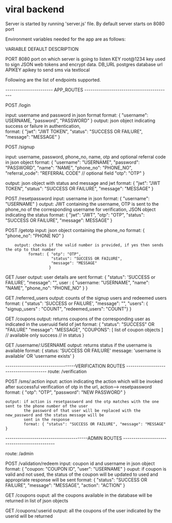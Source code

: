 # viral backend

Server is started by running 'server.js' file.
By default server starts on 8080 port

Environment variables needed for the app are as follows:

VARIABLE                    DEFAULT                     DESCRIPTION

PORT                        8080                        port on which server is going to listen
KEY                         root@1234                   key used to sign JSON web tokens and encrypt data.
DB_URL                                                  postgres database url
APIKEY                                                  apikey to send sms via textlocal



Following are the list of endpoints supported.

----------------------- APP_ROUTES ------------------------------------------

POST /login

input:  username and password in json format
        format: { "username": USERNAME, "password", "PASSWORD" }
output: json object indicating success or failure in authentication,   
        format: { "jwt": "JWT TOKEN", "status": "SUCCESS OR FAILURE", "message": "MESSAGE" }

POST /signup

input:  username, password, phone_no, name, otp and optional referral code in json object
        format: { "username": "USERNAME",
                  "password": "PASSWORD",
                  "name": "NAME",
                  "phone_no": "PHONE_NO",
                  "referral_code": "REFERRAL CODE"              // optional field
                  "otp": "OTP"
                 }
                  
output: json object with status and message and jwt 
        format: { 
                  "jwt": "JWT TOKEN",
                  "status": "SUCCESS OR FAILURE",
                  "message": "MESSAGE" 
                }


POST /resetpassword
    input: username in json
           format: { "username": "USERNAME" }
    output: JWT containing the username, 
            OTP is sent to the phone_no of the corresponding username for verification,
            JSON object indicating the status
            format: { "jwt": "JWT",
                      "otp": "OTP",
                      "status": "SUCCESS OR FAILURE",
                      "message": MESSAGE"
                     }
                     
                     
POST /getotp
        input: json object containing the phone_no
              format: { "phone_no": "PHONE NO" }
              
        output: checks if the valid number is provided, if yes then sends the otp to that number
              format: { "otp": "OTP",
                        "status": "SUCCESS OR FAILURE",
                        "message": "MESSAGE" 
                       }

GET /user
       output: user details are sent
              format: {
                            "status": 'SUCCESS or FAILURE',
                            "message": "",
                            user :
                            {
                                   "username: "USERNAME",
                                   "name": "NAME",
                                   "phone_no": "PHONE_NO"
                            }
                      }

GET /referred_users
       output: counts of the signup users and redeemed users
              format: {
                            "status": 'SUCCESS or FAILURE',
                            "message": "",
                            "users": { "signup_users" : "COUNT", "redeemed_users": "COUNT"}
                      }

GET /coupons
output: returns coupons of the corresponding user as indicated in the useruuid field of jwt
          format: { "status": "SUCCESS" OR "FAILURE"
                    "message": "MESSAGE",
                    "COUPONS": [ list of coupon objects ]         // available only success
                                                                  // in status
                  }             
                  
                  
GET /username/:USERNAME
        output: returns status if the username is available
                format: {
                                status: 'SUCCESS OR FAILURE'
                                message: 'username is available' OR 'username exists'
                        }


----------------------------------VERIFICATION ROUTES ---------------------------------------
route: /verification

POST /sms/:action
    input: action indicating the action which will be invoked after successful verification of otp in the url, 
           action--> resetpassword
           format: { "otp": "OTP", "password": "NEW PASSWORD" }
      

    output: if action is resetpassword and the otp matches with the one sent to the phone number of the user
            the password of that user will be replaced with the new_password and the status message will be 
            sent in the response
            format: { "status": "SUCCESS OR FAILURE", "message": "MESSAGE" }

    

----------------------------------------ADMIN ROUTES ---------------------------------------------

route: /admin

POST /validation/redeem
    input: coupon id and username in json object
           format: { "coupon: "COUPON ID", "user": "USERNAME" }
    ouput: if coupon is valid and not used, the status of the coupon will be updated to used and appropriate response
           will be sent
           format: { "status": "SUCCESS OR FAILURE", "message": "MESSAGE", "action": "ACTION" }
           
GET /coupons
    ouput: all the coupons available in the database will be returned in list of json objects
    
GET /coupons/:userid
    output: all the coupons of the user indicated by the userid will be returned
    
